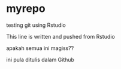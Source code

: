 # myrepo
testing git using Rstudio 

This line is written and pushed from Rstudio

apakah semua ini magiss??

ini pula ditulis dalam Github
